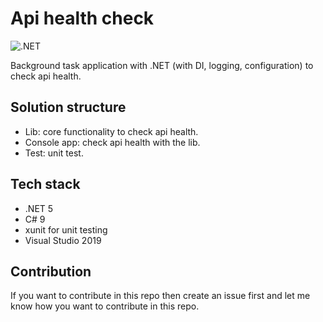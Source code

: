 # Api health check

![.NET](https://github.com/Arnab-Developer/api-health-check/workflows/.NET/badge.svg?branch=main)

Background task application with .NET (with DI, logging, configuration) to check api health.

## Solution structure

* Lib: core functionality to check api health.
* Console app: check api health with the lib.
* Test: unit test.

## Tech stack

* .NET 5
* C# 9
* xunit for unit testing
* Visual Studio 2019

## Contribution

If you want to contribute in this repo then create an issue first and let me know how you want to contribute in this repo.